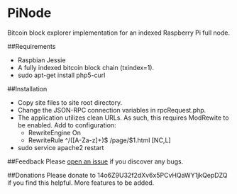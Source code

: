 # PiNode
Bitcoin block explorer implementation for an indexed Raspberry Pi full node.

##Requirements
* Raspbian Jessie
* A fully indexed bitcoin block chain (txindex=1).
* sudo apt-get install php5-curl

##Installation
* Copy site files to site root directory.
* Change the JSON-RPC connection variables in rpcRequest.php.
* The application utilizes clean URLs. As such, this requires ModRewite to be enabled. Add to configuration:
  * RewriteEngine On
  * RewriteRule ^/([A-Za-z]+)$  /page/$1.html  [NC,L]
* sudo service apache2 restart
 
##Feedback
Please [open an issue](https://github.com/Shadouts/PiNode/issues/new) if you discover any bugs.

##Donations
Please donate to 14o6Z9U32f2dXv6x5PCvHQaWY1jkQepDZQ if you find this helpful. More features to be added.
